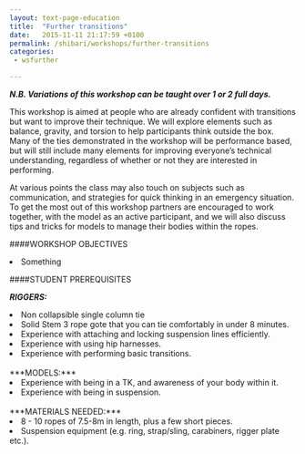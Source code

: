 ```yaml
---
layout: text-page-education
title:  "Further transitions"
date:   2015-11-11 21:17:59 +0100
permalink: /shibari/workshops/further-transitions
categories:
 - wsfurther

---
```

***N.B. Variations of this workshop can be taught over 1 or 2 full days.***

This workshop is aimed at people who are already confident with transitions but want to improve their technique. We will explore elements such as balance, gravity, and torsion to help participants think outside the box.  Many of the ties demonstrated in the workshop will be performance based, but will still include many elements for improving everyone’s technical understanding, regardless of whether or not they are interested in performing.

At various points the class may also touch on subjects such as communication, and strategies for quick thinking in an emergency situation. To get the most out of this workshop partners are encouraged to work together, with the model as an active participant, and we will also discuss tips and tricks for models to manage their bodies within the ropes.

####WORKSHOP OBJECTIVES

<li>Something</li>

####STUDENT PREREQUISITES

***RIGGERS:***
<li>Non collapsible single column tie</li>
<li>Solid Stem 3 rope gote that you can tie comfortably in under 8 minutes.</li>
<li>Experience with attaching and locking suspension lines efficiently.</li>
<li>Experience with using hip harnesses.</li>
<li>Experience with performing basic transitions.</li>
<br>
***MODELS:***
<li>Experience with being in a TK, and awareness of your body within it.</li>
<li>Experience with being in suspension.</li>
<br>
***MATERIALS NEEDED:***
<li>8 - 10 ropes of 7.5-8m in length, plus a few short pieces.</li>
<li>Suspension equipment (e.g. ring, strap/sling, carabiners, rigger plate etc.).</li>
